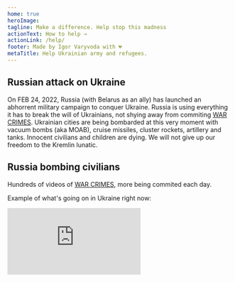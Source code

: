 ```yaml
---
home: true
heroImage:
tagline: Make a difference. Help stop this madness
actionText: How to help →
actionLink: /help/
footer: Made by Igor Varyvoda with 💔
metaTitle: Help Ukrainian army and refugees.
---
```

## Russian attack on Ukraine
On FEB 24, 2022, Russia (with Belarus as an ally) has launched an abhorrent military campaign to conquer Ukraine. Russia is using everything it has to break the will of Ukrainians, not shying away from commiting <a href="https://www.nurnberg2022.org/en">WAR CRIMES</a>. Ukrainian cities are being bombarded at this very moment with vacuum bombs (aka MOAB), cruise missiles, cluster rockets, artillery and tanks. Innocent civilians and children are dying. We will not give up our freedom to the Kremlin lunatic.
## Russia bombing civilians
Hundreds of videos of <a href="https://www.nurnberg2022.org/en">WAR CRIMES</a>, more being commited each day.

Example of what's going on in Ukraine right now:
<div class="video-container">
<iframe src="https://www.youtube.com/embed/YNW748pG0Nw" title="YouTube video player" frameborder="0" allow="accelerometer; autoplay; clipboard-write; encrypted-media; gyroscope; picture-in-picture" allowfullscreen></iframe>
</div>
